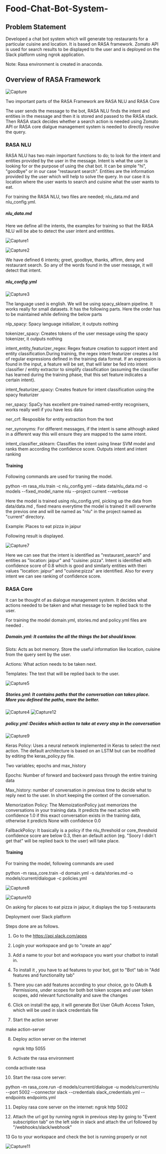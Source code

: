 # Food-Chat-Bot-System-

## Problem Statement

Developed a chat bot system which will generate top restaurants for a particular cuisine and location. It is based on RASA framework. Zomato API is used for search results to be displayed to the user and is deployed on the Slack platform using ngrok application. 

Note: Rasa environment is created in anaconda. 

## Overview of RASA Framework 


![Capture](https://user-images.githubusercontent.com/36281158/89122024-8c9c3900-d4e1-11ea-8c7c-5a0965bb2bb8.PNG)

Two important parts of the RASA Framework are RASA NLU and RASA Core

The user sends the message to the bot, RASA NLU finds the intent and entities in the message and then it is stored and passed to the RASA stack. Then RASA stack decides whether a search action is needed using Zomato API or RASA core dialgue management system is needed to directly resolve the query. 

### RASA NLU 

RASA NLU has two main important functions to do; to look for the intent and entities provided by the user in the message. Intent is what the user is looking for or the purpose of using the chat bot. It can be simple "hi", "goodbye" or in our case "restaurant search". Entities are the information provided by the user which will help to solve the query. In our case it is location where the user wants to search and cuisine what the user wants to eat. 

For training the RASA NLU, two files are needed; nlu_data.md and nlu_config.yml.

##### nlu_data.md 

Here we define all the intents, the examples for training so that the RASA NLU will be abe to detect the user intent and entitites. 

![Capture1](https://user-images.githubusercontent.com/36281158/89122483-16013a80-d4e5-11ea-80aa-48613b7b1653.PNG)

![Capture2](https://user-images.githubusercontent.com/36281158/89122485-18639480-d4e5-11ea-8861-feee6d827307.PNG)

We have defined 6 intents; greet, goodbye, thanks, affirm, deny and restaurant search. So any of the words found in the user message, it will detect that intent. 


##### nlu_config.yml 

![Capture3](https://user-images.githubusercontent.com/36281158/89122589-eacb1b00-d4e5-11ea-9bc9-09c52df47c5d.PNG)

The language used is english. We will be using spacy_sklearn pipeline. It works really for small datasets. It has the following parts. Here the order has to be maintained while defining the below parts  

nlp_spacy: Spacy language initializer, it outputs nothing

tokenizer_spacy: 	Creates tokens of the user message using the spacy tokenizer, it outputs nothing 

intent_entity_featurizer_regex:	Regex feature creation to support intent and entity classification.During training, the regex intent featurizer creates a list of regular expressions defined in the training data format. If an expression is found in the input, a feature will be set, that will later be fed into intent classifier / entity extractor to simplify classification (assuming the classifier has learned during the training phase, that this set feature indicates a certain intent).

intent_featurizer_spacy: Creates feature for intent classification using the spacy featurizer

ner_spacy: SpaCy has excellent pre-trained named-entity recognisers, works really well if you have less data 

ner_crf: Resposible for entity extraction from the text 

ner_synonyms: For different messages, if the intent is same although asked in a different way this will ensure they are mapped to the same intent. 

intent_classifier_sklearn: Classifies the intent using linear SVM model and ranks them according the confidence score. Outputs intent and intent ranking 


#### Training 

Following commands are used for traning the model.

python -m rasa_nlu.train -c nlu_config.yml --data data/nlu_data.md -o models --fixed_model_name nlu --project current --verbose

Here the model is trained using nlu_config.yml, picking up the data from data/data.md , fixed means everytime the model is trained it will overwrite the previos one and will be named as "nlu" in the project named as "current" directory. 

Example: Places to eat pizza in jaipur 

Following result is displayed. 

![Capture7](https://user-images.githubusercontent.com/36281158/89124238-0ee12900-d4f3-11ea-863e-cf950934d7f4.PNG)

Here we can see that the intent is identified as "restaurant_search" and entities as "location: jaipur" and "cuisine: pizza". Intent is identified with confidence score of 0.8 which is good and similarly entities with theri values "location: jaipur" and "cuisine:pizza" are identified. Also for every intent we can see ranking of confidence score.


### RASA Core

It can be thought of as dialogue management system. It decides what actions needed to be taken and what message to be replied back to the user.

For training the model domain.yml, stories.md and policy.yml files are needed .

##### Domain.yml: It contains the all the things the bot should know. 

Slots: Acts as bot memory. Store the useful information like location, cuisine from the query sent by the user.

Actions: What action needs to be taken next.

Templates: The text that will be replied back to the user.

![Capture5](https://user-images.githubusercontent.com/36281158/89123767-7f864680-d4ef-11ea-8260-38f5d651a012.PNG)


##### Stories.yml: It contains paths that the conversation can takes place. More you defined the paths, more the better. 

![Capture4](https://user-images.githubusercontent.com/36281158/89123796-beb49780-d4ef-11ea-8782-d88b8087f7c1.PNG)
![Capture12](https://user-images.githubusercontent.com/36281158/89123806-d1c76780-d4ef-11ea-8d3b-7c5fb9f003bd.PNG)

##### policy.yml :Decides which action to take at every step in the conversation

![Capture9](https://user-images.githubusercontent.com/36281158/89124466-ca568d00-d4f4-11ea-99c8-317612296cb2.PNG)

Keras Policy: Uses a neural network implemented in Keras to select the next action. The default architecture is based on an LSTM but can be modified by editing the keras_policy.py file. 

Two variables; epochs and max_history

Epochs: Number of forward and backward pass through the entire training data 

Max_history: number of conversation in previous time to decide what to reply next to the user. In short keeping the context of the conversation. 


Memorization Policy: The MemoizationPolicy just memorizes the conversations in your training data. It predicts the next action with confidence 1.0 if this exact conversation exists in the training data, otherwise it predicts None with confidence 0.0

FallbackPolicy: It basically is a policy if the nlu_threshold or core_threshold confidence score are below 0.3, then an default action (eg.  "Soory I didn't get that" will be replied back to the user) will take place.

#### Training 

For training the model, following commands are used 

python -m rasa_core.train -d domain.yml -s data/stories.md -o models/current/dialogue -c policies.yml

![Capture8](https://user-images.githubusercontent.com/36281158/89125171-17892d80-d4fa-11ea-9134-b1625c8ffe13.PNG)


![Capture10](https://user-images.githubusercontent.com/36281158/89125174-18ba5a80-d4fa-11ea-958b-40261b321e4a.PNG)


On asking for places to eat pizza in jaipur, it displays the top 5 restaurants 

Deployment over Slack platform 

Steps done are as follows.

1. Go to the https://api.slack.com/apps

2. Login your workspace and go to "create an app"

3. Add a name to your bot and workspace you want your chatbot to install in.

4. To install it , you have to ad features to your bot, got to "Bot" tab in "Add features and functionality tab"

5. There you can add features according to your choice, go to OAuth & Permissions, under scopes for both bot token scopes and user token scopes, add relevant functionality and save the changes

6. Click on install the app, it will generate Bot User OAuth Access Token, which will be used in slack credentials file 

7. Start the action server

  make action-server
  
8.  Deploy action server on the internet

    ngrok http 5055

9. Activate the rasa environment

  conda activate rasa

10.  Start the rasa core server:

python -m rasa_core.run -d models/current/dialogue -u models/current/nlu --port 5002
--connector slack --credentials slack_credentials.yml --endpoints endpoints.yml

11. Deploy rasa core server on the internet: 
     ngrok http 5002

12. Attach the url got by running ngrok in previous step by going to "Event subscription tab" on the left side in slack and attach the url followed by "/webhooks/slack/webhook"

13 Go to your workspace and check the bot is running properly or not

![Capture11](https://user-images.githubusercontent.com/36281158/89129326-2d0e4f80-d51a-11ea-9328-184e58ef72f4.PNG)












